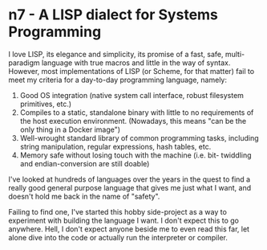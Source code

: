 n7 - A LISP dialect for Systems Programming
===========================================

I love LISP, its elegance and simplicity, its promise of a fast,
safe, multi-paradigm language with true macros and little in the
way of syntax.  However, most implementations of LISP (or Scheme,
for that matter) fail to meet my criteria for a day-to-day
programming language, namely:

  1. Good OS integration (native system call interface, robust
     filesystem primitives, etc.)
  2. Compiles to a static, standalone binary with little to no
     requirements of the host execution environment.  (Nowadays,
     this means "can be the only thing in a Docker image")
  3. Well-wrought standard library of common programming tasks,
     including string manipulation, regular expressions, hash
     tables, etc.
  4. Memory safe without losing touch with the machine (i.e. bit-
     twiddling and endian-conversion are still doable)

I've looked at hundreds of languages over the years in the quest
to find a really good general purpose language that gives me just
what I want, and doesn't hold me back in the name of "safety".

Failing to find one, I've started this hobby side-project as a way
to experiment with building the language I want.  I don't expect
this to go anywhere.  Hell, I don't expect anyone beside me to
even read this far, let alone dive into the code or actually run
the interpreter or compiler.

